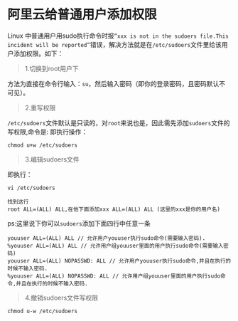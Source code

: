 # 阿里云给普通用户添加权限

Linux 中普通用户用sudo执行命令时报`”xxx is not in the sudoers file.This incident will be reported”`错误，解决方法就是在`/etc/sudoers`文件里给该用户添加权限。如下：

> 1.切换到root用户下

方法为直接在命令行输入：`su`，然后输入密码（即你的登录密码，且密码默认不可见）。

> 2.重写权限

`/etc/sudoers`文件默认是只读的，对`root`来说也是，因此需先添加`sudoers`文件的写权限,命令是:
即执行操作：
```
chmod u+w /etc/sudoers
```

> 3.编辑sudoers文件

即执行：
```
vi /etc/sudoers

找到这行 
root ALL=(ALL) ALL,在他下面添加xxx ALL=(ALL) ALL (这里的xxx是你的用户名)
```

ps:这里说下你可以`sudoers`添加下面四行中任意一条

```
youuser ALL=(ALL) ALL // 允许用户youuser执行sudo命令(需要输入密码).
%youuser ALL=(ALL) ALL // 允许用户组youuser里面的用户执行sudo命令(需要输入密码)
youuser ALL=(ALL) NOPASSWD: ALL // 允许用户youuser执行sudo命令,并且在执行的时候不输入密码.
%youuser ALL=(ALL) NOPASSWD: ALL // 允许用户组youuser里面的用户执行sudo命令,并且在执行的时候不输入密码.
```

> 4.撤销sudoers文件写权限

```
chmod u-w /etc/sudoers
```